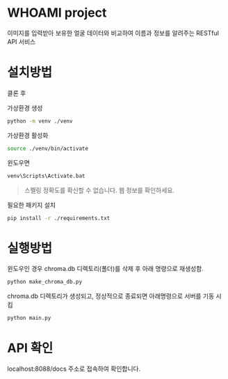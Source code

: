 # WHOAMI project
이미지를 입력받아 보유한 얼굴 데이터와 비교하여 이름과 정보를 알려주는 RESTful API 서비스

# 설치방법
클론 후

가상환경 생성
```sh
python -m venv ./venv
```
가상환경 활성화
```sh
source ./venv/bin/activate
```
윈도우면
```sh
venv\Scripts\Activate.bat
```
> 스펠링 정확도를 확신할 수 없습니다. 웹 정보를 확인하세요.

필요한 패키지 설치
```sh
pip install -r ./requirements.txt
```

# 실행방법
윈도우인 경우
chroma.db 디렉토리(폴더)를 삭제 후 아래 명령으로 재생성함.
```sh
python make_chroma_db.py
```
chroma.db 디렉토리가 생성되고, 정상적으로 종료되면 아래명령으로
서버를 기동 시킴
```sh
python main.py
```

# API 확인
localhost:8088/docs 주소로 접속하여 확인합니다.